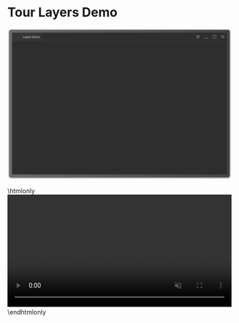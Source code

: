 # Tour Layers Demo

![Screenshot of Layers Demo 3.1.0a](img/demo_dark.svg)

\htmlonly
<video style="max-width:100%;height:auto;" width="1220" height="820" autoplay loop muted disableRemotePlayback>
    <source src="img/open_settings_menu.mp4" type="video/mp4">
    Your browser does not support the video tag.
</video>
\endhtmlonly